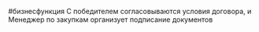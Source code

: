 #бизнесфункция 
С победителем согласовываются условия договора, и Менеджер по закупкам организует подписание документов